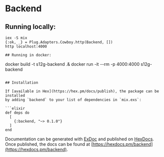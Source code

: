 # Backend

## Running locally:
```
iex -S mix
{:ok, _} = Plug.Adapters.Cowboy.http(Backend, [])
http localhost:4000

## Running in docker:
```
docker build -t s12g-backend .& docker run -it --rm -p 4000:4000 s12g-backend
```

## Installation

If [available in Hex](https://hex.pm/docs/publish), the package can be installed
by adding `backend` to your list of dependencies in `mix.exs`:

```elixir
def deps do
  [
    {:backend, "~> 0.1.0"}
  ]
end
```

Documentation can be generated with [ExDoc](https://github.com/elixir-lang/ex_doc)
and published on [HexDocs](https://hexdocs.pm). Once published, the docs can
be found at [https://hexdocs.pm/backend](https://hexdocs.pm/backend).

